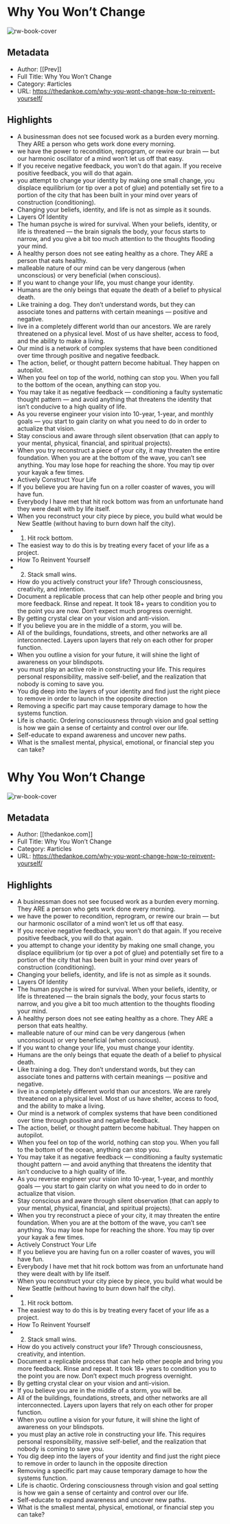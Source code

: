 # Why You Won’t Change

![rw-book-cover](https://readwise-assets.s3.amazonaws.com/static/images/article2.74d541386bbf.png)

## Metadata
- Author: [[Prev]]
- Full Title: Why You Won’t Change
- Category: #articles
- URL: https://thedankoe.com/why-you-wont-change-how-to-reinvent-yourself/

## Highlights
- A businessman does not see focused work as a burden every morning. They ARE a person who gets work done every morning.
- we have the power to recondition, reprogram, or rewire our brain — but our harmonic oscillator of a mind won’t let us off that easy.
- If you receive negative feedback, you won’t do that again.
  If you receive positive feedback, you will do that again.
- you attempt to change your identity by making one small change, you displace equilibrium (or tip over a pot of glue) and potentially set fire to a portion of the city that has been built in your mind over years of construction (conditioning).
- Changing your beliefs, identity, and life is not as simple as it sounds.
- Layers Of Identity
- The human psyche is wired for survival. When your beliefs, identity, or life is threatened — the brain signals the body, your focus starts to narrow, and you give a bit too much attention to the thoughts flooding your mind.
- A healthy person does not see eating healthy as a chore. They ARE a person that eats healthy.
- malleable nature of our mind can be very dangerous (when unconscious) or very beneficial (when conscious).
- If you want to change your life, you must change your identity.
- Humans are the only beings that equate the death of a belief to physical death.
- Like training a dog. They don’t understand words, but they can associate tones and patterns with certain meanings — positive and negative.
- live in a completely different world than our ancestors. We are rarely threatened on a physical level. Most of us have shelter, access to food, and the ability to make a living.
- Our mind is a network of complex systems that have been conditioned over time through positive and negative feedback.
- The action, belief, or thought pattern become habitual. They happen on autopilot.
- When you feel on top of the world, nothing can stop you.
  When you fall to the bottom of the ocean, anything can stop you.
- You may take it as negative feedback — conditioning a faulty systematic thought pattern — and avoid anything that threatens the identity that isn’t conducive to a high quality of life.
- As you reverse engineer your vision into 10-year, 1-year, and monthly goals — you start to gain clarity on what you need to do in order to actualize that vision.
- Stay conscious and aware through silent observation (that can apply to your mental, physical, financial, and spiritual projects).
- When you try reconstruct a piece of your city, it may threaten the entire foundation. When you are at the bottom of the wave, you can’t see anything. You may lose hope for reaching the shore. You may tip over your kayak a few times.
- Actively Construct Your Life
- If you believe you are having fun on a roller coaster of waves, you will have fun.
- Everybody I have met that hit rock bottom was from an unfortunate hand they were dealt with by life itself.
- When you reconstruct your city piece by piece, you build what would be New Seattle (without having to burn down half the city).
- 1) Hit rock bottom.
- The easiest way to do this is by treating every facet of your life as a project.
- How To Reinvent Yourself
- 2) Stack small wins.
- How do you actively construct your life?
  Through consciousness, creativity, and intention.
- Document a replicable process that can help other people and bring you more feedback.
  Rinse and repeat.
  It took 18+ years to condition you to the point you are now.
  Don’t expect much progress overnight.
- By getting crystal clear on your vision and anti-vision.
- If you believe you are in the middle of a storm, you will be.
- All of the buildings, foundations, streets, and other networks are all interconnected. Layers upon layers that rely on each other for proper function.
- When you outline a vision for your future, it will shine the light of awareness on your blindspots.
- you must play an active role in constructing your life. This requires personal responsibility, massive self-belief, and the realization that nobody is coming to save you.
- You dig deep into the layers of your identity and find just the right piece to remove in order to launch in the opposite direction
- Removing a specific part may cause temporary damage to how the systems function.
- Life is chaotic. Ordering consciousness through vision and goal setting is how we gain a sense of certainty and control over our life.
- Self-educate to expand awareness and uncover new paths.
- What is the smallest mental, physical, emotional, or financial step you can take?
# Why You Won’t Change

![rw-book-cover](https://readwise-assets.s3.amazonaws.com/static/images/article2.74d541386bbf.png)

## Metadata
- Author: [[thedankoe.com]]
- Full Title: Why You Won’t Change
- Category: #articles
- URL: https://thedankoe.com/why-you-wont-change-how-to-reinvent-yourself/

## Highlights
- A businessman does not see focused work as a burden every morning. They ARE a person who gets work done every morning.
- we have the power to recondition, reprogram, or rewire our brain — but our harmonic oscillator of a mind won’t let us off that easy.
- If you receive negative feedback, you won’t do that again.
  If you receive positive feedback, you will do that again.
- you attempt to change your identity by making one small change, you displace equilibrium (or tip over a pot of glue) and potentially set fire to a portion of the city that has been built in your mind over years of construction (conditioning).
- Changing your beliefs, identity, and life is not as simple as it sounds.
- Layers Of Identity
- The human psyche is wired for survival. When your beliefs, identity, or life is threatened — the brain signals the body, your focus starts to narrow, and you give a bit too much attention to the thoughts flooding your mind.
- A healthy person does not see eating healthy as a chore. They ARE a person that eats healthy.
- malleable nature of our mind can be very dangerous (when unconscious) or very beneficial (when conscious).
- If you want to change your life, you must change your identity.
- Humans are the only beings that equate the death of a belief to physical death.
- Like training a dog. They don’t understand words, but they can associate tones and patterns with certain meanings — positive and negative.
- live in a completely different world than our ancestors. We are rarely threatened on a physical level. Most of us have shelter, access to food, and the ability to make a living.
- Our mind is a network of complex systems that have been conditioned over time through positive and negative feedback.
- The action, belief, or thought pattern become habitual. They happen on autopilot.
- When you feel on top of the world, nothing can stop you.
  When you fall to the bottom of the ocean, anything can stop you.
- You may take it as negative feedback — conditioning a faulty systematic thought pattern — and avoid anything that threatens the identity that isn’t conducive to a high quality of life.
- As you reverse engineer your vision into 10-year, 1-year, and monthly goals — you start to gain clarity on what you need to do in order to actualize that vision.
- Stay conscious and aware through silent observation (that can apply to your mental, physical, financial, and spiritual projects).
- When you try reconstruct a piece of your city, it may threaten the entire foundation. When you are at the bottom of the wave, you can’t see anything. You may lose hope for reaching the shore. You may tip over your kayak a few times.
- Actively Construct Your Life
- If you believe you are having fun on a roller coaster of waves, you will have fun.
- Everybody I have met that hit rock bottom was from an unfortunate hand they were dealt with by life itself.
- When you reconstruct your city piece by piece, you build what would be New Seattle (without having to burn down half the city).
- 1) Hit rock bottom.
- The easiest way to do this is by treating every facet of your life as a project.
- How To Reinvent Yourself
- 2) Stack small wins.
- How do you actively construct your life?
  Through consciousness, creativity, and intention.
- Document a replicable process that can help other people and bring you more feedback.
  Rinse and repeat.
  It took 18+ years to condition you to the point you are now.
  Don’t expect much progress overnight.
- By getting crystal clear on your vision and anti-vision.
- If you believe you are in the middle of a storm, you will be.
- All of the buildings, foundations, streets, and other networks are all interconnected. Layers upon layers that rely on each other for proper function.
- When you outline a vision for your future, it will shine the light of awareness on your blindspots.
- you must play an active role in constructing your life. This requires personal responsibility, massive self-belief, and the realization that nobody is coming to save you.
- You dig deep into the layers of your identity and find just the right piece to remove in order to launch in the opposite direction
- Removing a specific part may cause temporary damage to how the systems function.
- Life is chaotic. Ordering consciousness through vision and goal setting is how we gain a sense of certainty and control over our life.
- Self-educate to expand awareness and uncover new paths.
- What is the smallest mental, physical, emotional, or financial step you can take?
